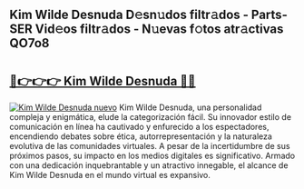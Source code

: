 ## Kim Wilde Desnuda D𝚎sn𝚞dos filtr𝚊dos - Parts-SER Vid𝚎os filtr𝚊dos - N𝚞evas f𝚘tos atr𝚊ctivas QO7o8

# <h2><a href="http://mb4tqp.tromn.icu/?c=Kim+Wilde+Desnuda">🔗👉👉👉 Kim Wilde Desnuda 🔗🔗</a></h2>

[![Kim Wilde Desnuda nuevo](https://i.imgur.com/pEAQMta.gif)](http://mb4tqp.tromn.icu/?c=Kim+Wilde+Desnuda)
Kim Wilde Desnuda, una personalidad compleja y enigmática, elude la categorización fácil. Su innovador estilo de comunicación en línea ha cautivado y enfurecido a los espectadores, encendiendo debates sobre ética, autorrepresentación y la naturaleza evolutiva de las comunidades virtuales. A pesar de la incertidumbre de sus próximos pasos, su impacto en los medios digitales es significativo. Armado con una dedicación inquebrantable y un atractivo innegable, el alcance de Kim Wilde Desnuda en el mundo virtual es expansivo.

